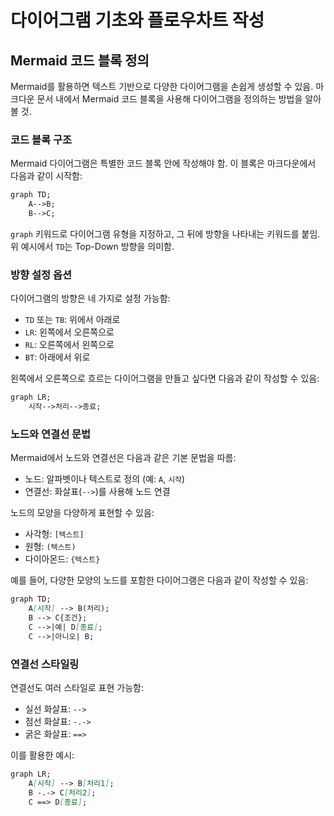 # 다이어그램 기초와 플로우차트 작성

## Mermaid 코드 블록 정의

Mermaid를 활용하면 텍스트 기반으로 다양한 다이어그램을 손쉽게 생성할 수 있음. 마크다운 문서 내에서 Mermaid 코드 블록을 사용해 다이어그램을 정의하는 방법을 알아볼 것.

### 코드 블록 구조

Mermaid 다이어그램은 특별한 코드 블록 안에 작성해야 함. 이 블록은 마크다운에서 다음과 같이 시작함:

```markdown
graph TD;
    A-->B;
    B-->C;
```

`graph` 키워드로 다이어그램 유형을 지정하고, 그 뒤에 방향을 나타내는 키워드를 붙임. 위 예시에서 `TD`는 Top-Down 방향을 의미함.

### 방향 설정 옵션

다이어그램의 방향은 네 가지로 설정 가능함:

- `TD` 또는 `TB`: 위에서 아래로
- `LR`: 왼쪽에서 오른쪽으로
- `RL`: 오른쪽에서 왼쪽으로
- `BT`: 아래에서 위로

왼쪽에서 오른쪽으로 흐르는 다이어그램을 만들고 싶다면 다음과 같이 작성할 수 있음:

```markdown
graph LR;
    시작-->처리-->종료;
```

### 노드와 연결선 문법

Mermaid에서 노드와 연결선은 다음과 같은 기본 문법을 따름:

- 노드: 알파벳이나 텍스트로 정의 (예: `A`, `시작`)
- 연결선: 화살표(`-->`)를 사용해 노드 연결

노드의 모양을 다양하게 표현할 수 있음:

- 사각형: `[텍스트]`
- 원형: `(텍스트)`
- 다이아몬드: `{텍스트}`

예를 들어, 다양한 모양의 노드를 포함한 다이어그램은 다음과 같이 작성할 수 있음:

```markdown
graph TD;
    A[시작] --> B(처리);
    B --> C{조건};
    C -->|예| D[종료];
    C -->|아니오| B;
```

### 연결선 스타일링

연결선도 여러 스타일로 표현 가능함:

- 실선 화살표: `-->`
- 점선 화살표: `-.->`
- 굵은 화살표: `==>`

이를 활용한 예시:

```markdown
graph LR;
    A[시작] --> B[처리1];
    B -.-> C[처리2];
    C ==> D[종료];
```
